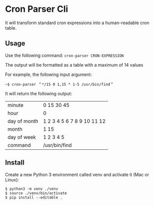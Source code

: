 # Cron Parser Cli
It will transform standard cron expressions into a human-readable cron table.

## Usage
Use the following command:
`cron-parser CRON-EXPRESSION`

The output will be formatted as a table with a maximum of 14 values

For example, the following input argument:

`~$ cron-parser ＂*/15 0 1,15 * 1-5 /usr/bin/find＂`

It will return the following output:

|   |   |
|---|---|
| minute  | 0 15 30 45  |
|  hour |   0 |
|  day of month |  1 2 3 4 5 6 7 8 9 10 11 12 |
|  month |  1 15 |
|  day of week |  1 2 3 4 5 |
|  command |  /usr/bin/find |

## Install

Create a new Python 3 environment called venv and activate it (Mac or Linux):

```buildoutcfg
$ python3 -m venv ./venv
$ source ./venv/bin/activate
$ pip install --editable .
```

